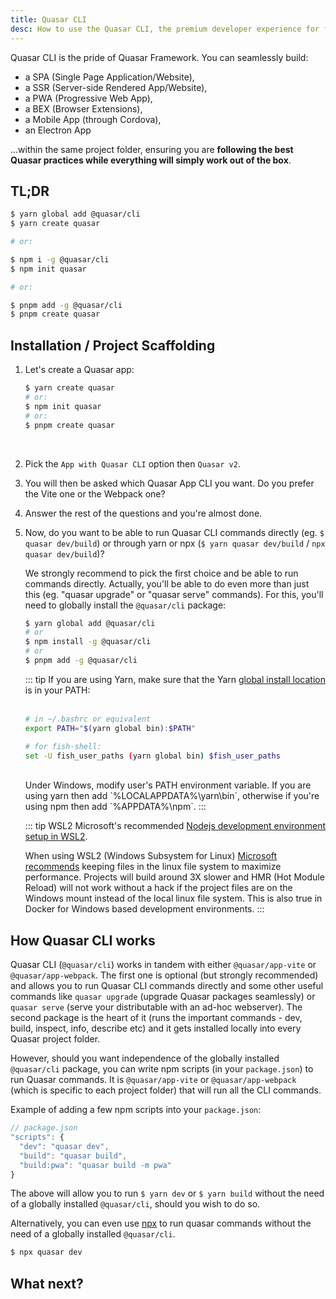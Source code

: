 ```yaml
---
title: Quasar CLI
desc: How to use the Quasar CLI, the premium developer experience for free.
---
```


Quasar CLI is the pride of Quasar Framework. You can seamlessly build:

* a SPA (Single Page Application/Website),
* a SSR (Server-side Rendered App/Website),
* a PWA (Progressive Web App),
* a BEX (Browser Extensions),
* a Mobile App (through Cordova),
* an Electron App

...within the same project folder, ensuring you are **following the best Quasar practices while everything will simply work out of the box**.

## TL;DR

```bash
$ yarn global add @quasar/cli
$ yarn create quasar

# or:

$ npm i -g @quasar/cli
$ npm init quasar

# or:

$ pnpm add -g @quasar/cli
$ pnpm create quasar
```

<q-btn color="brand-primary" no-caps no-wrap push label="Go to User Interface Components" to="/vue-components" />

## Installation / Project Scaffolding

1. Let's create a Quasar app:

    ```bash
    $ yarn create quasar
    # or:
    $ npm init quasar
    # or:
    $ pnpm create quasar
    ```
    <br>

2. Pick the `App with Quasar CLI` option then `Quasar v2`.

3. You will then be asked which Quasar App CLI you want. Do you prefer the Vite one or the Webpack one?

4. Answer the rest of the questions and you're almost done.

5. Now, do you want to be able to run Quasar CLI commands directly (eg. `$ quasar dev/build`) or through yarn or npx (`$ yarn quasar dev/build` / `npx quasar dev/build`)?

    We strongly recommend to pick the first choice and be able to run commands directly. Actually, you'll be able to do even more than just this (eg. "quasar upgrade" or "quasar serve" commands). For this, you'll need to globally install the `@quasar/cli` package:

    ```bash
    $ yarn global add @quasar/cli
    # or
    $ npm install -g @quasar/cli
    # or
    $ pnpm add -g @quasar/cli
    ```

    ::: tip
    If you are using Yarn, make sure that the Yarn [global install location](https://yarnpkg.com/lang/en/docs/cli/global/) is in your PATH:
    <br><br>

    ```bash
    # in ~/.bashrc or equivalent
    export PATH="$(yarn global bin):$PATH"

    # for fish-shell:
    set -U fish_user_paths (yarn global bin) $fish_user_paths
    ```
    <br>
    Under Windows, modify user's PATH environment variable. If you are using yarn then add `%LOCALAPPDATA%\yarn\bin`, otherwise if you're using npm then add `%APPDATA%\npm`.
    :::

    ::: tip WSL2
    Microsoft's recommended [Nodejs development environment setup in WSL2](https://docs.microsoft.com/en-us/windows/nodejs/setup-on-wsl2).

    When using WSL2 (Windows Subsystem for Linux) [Microsoft recommends](https://docs.microsoft.com/en-us/windows/wsl/compare-versions#performance-across-os-file-systems) keeping files in the linux file system to maximize performance. Projects will build around 3X slower and HMR (Hot Module Reload) will not work without a hack if the project files are on the Windows mount instead of the local linux file system. This is also true in Docker for Windows based development environments.
    :::

## How Quasar CLI works

Quasar CLI (`@quasar/cli`) works in tandem with either `@quasar/app-vite` or `@quasar/app-webpack`. The first one is optional (but strongly recommended) and allows you to run Quasar CLI commands directly and some other useful commands like `quasar upgrade` (upgrade Quasar packages seamlessly) or `quasar serve` (serve your distributable with an ad-hoc webserver). The second package is the heart of it (runs the important commands - dev, build, inspect, info, describe etc) and it gets installed locally into every Quasar project folder.

However, should you want independence of the globally installed `@quasar/cli` package, you can write npm scripts (in your `package.json`) to run Quasar commands. It is `@quasar/app-vite` or `@quasar/app-webpack` (which is specific to each project folder) that will run all the CLI commands.

Example of adding a few npm scripts into your `package.json`:

```js
// package.json
"scripts": {
  "dev": "quasar dev",
  "build": "quasar build",
  "build:pwa": "quasar build -m pwa"
}
```

The above will allow you to run `$ yarn dev` or `$ yarn build` without the need of a globally installed `@quasar/cli`, should you wish to do so.

Alternatively, you can even use [npx](https://github.com/npm/npx) to run quasar commands without the need of a globally installed `@quasar/cli`.

```bash
$ npx quasar dev
```

## What next?

<q-btn color="brand-primary" no-caps no-wrap push label="Go to User Interface Components" to="/vue-components" />
